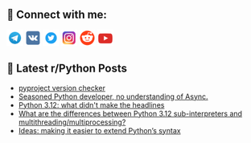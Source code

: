 ## 🔎 Connect with me:
[<img src="https://github.com/bullbesh/bullbesh/blob/main/images/Telegram.png" width="32" height="32" />](https://t.me/bullbesh)
[<img src="https://github.com/bullbesh/bullbesh/blob/main/images/VK.png" width="32" height="32" />](https://vk.com/bullbesh)
[<img src="https://github.com/bullbesh/bullbesh/blob/main/images/Twitter.png" width="32" height="32" />](https://twitter.com/bullbesh1)
[<img src="https://github.com/bullbesh/bullbesh/blob/main/images/Instagram.png" width="32" height="32" />](https://www.instagram.com/bullbesh)
[<img src="https://github.com/bullbesh/bullbesh/blob/main/images/Reddit.png" width="32" height="32" />](https://www.reddit.com/user/bullbesh)
[<img src="https://github.com/bullbesh/bullbesh/blob/main/images/YouTube.png" width="32" height="32" />](https://www.youtube.com/channel/UCtfjRs6uzgq5mfm8S06WTcg)

## 📕 Latest r/Python Posts
<!-- BLOG-POST-LIST:START -->
- [pyproject version checker](https://www.reddit.com/r/Python/comments/16z3l1x/pyproject_version_checker/)
- [Seasoned Python developer, no understanding of Async.](https://www.reddit.com/r/Python/comments/16z1mpy/seasoned_python_developer_no_understanding_of/)
- [Python 3.12: what didn&#39;t make the headlines](https://www.reddit.com/r/Python/comments/16yyn9q/python_312_what_didnt_make_the_headlines/)
- [What are the differences between Python 3.12 sub-interpreters and multithreading/multiprocessing?](https://www.reddit.com/r/Python/comments/16yw7zt/what_are_the_differences_between_python_312/)
- [Ideas: making it easier to extend Python’s syntax](https://www.reddit.com/r/Python/comments/16yv4ww/ideas_making_it_easier_to_extend_pythons_syntax/)
<!-- BLOG-POST-LIST:END -->
